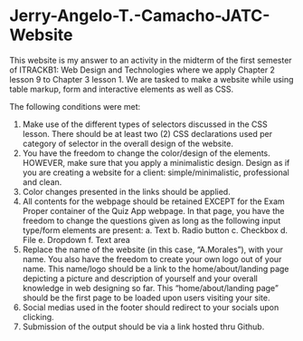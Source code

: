 # Jerry-Angelo-T.-Camacho-JATC-Website
This website is my answer to an activity in the midterm of the first semester of ITRACKB1: Web Design and Technologies where we apply Chapter 2 lesson 9 to Chapter 3 lesson 1. 
We are tasked to make a website while using table markup, form and interactive elements as well as CSS.

The following conditions were met: 
1. Make use of the different types of selectors discussed in the CSS lesson. There should
    be at least two (2) CSS declarations used per category of selector in the overall
    design of the website.
2. You have the freedom to change the color/design of the elements. HOWEVER, make
    sure that you apply a minimalistic design. Design as if you are creating a website for a
    client: simple/minimalistic, professional and clean.
3. Color changes presented in the links should be applied.
4. All contents for the webpage should be retained EXCEPT for the Exam Proper container
    of the Quiz App webpage. In that page, you have the freedom to change the questions
    given as long as the following input type/form elements are present:
  a. Text
  b. Radio button
  c. Checkbox
  d. File
  e. Dropdown
  f. Text area
5. Replace the name of the website (in this case, “A.Morales”), with your name. You also
  have the freedom to create your own logo out of your name. This name/logo should be a
  link to the home/about/landing page depicting a picture and description of yourself
  and your overall knowledge in web designing so far. This “home/about/landing
  page” should be the first page to be loaded upon users visiting your site.
6. Social medias used in the footer should redirect to your socials upon clicking.
7. Submission of the output should be via a link hosted thru Github.

